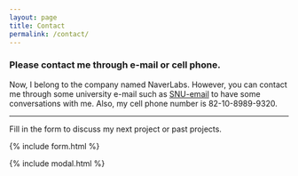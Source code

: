```yaml
---
layout: page
title: Contact
permalink: /contact/
---
```

### Please contact me through e-mail or cell phone.

Now, I belong to the company named NaverLabs.
However, you can contact me through some university e-mail such as [SNU-email](mailto:{{site.email}}) to have some conversations with me. 
Also, my cell phone number is 82-10-8989-9320.

---
Fill in the form to discuss my next project or past projects.

{% include form.html %}

{% include modal.html %}
